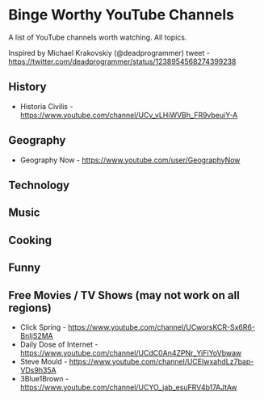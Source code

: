 # Binge Worthy YouTube Channels

A list of YouTube channels worth watching. All topics.

Inspired by Michael Krakovskiy (@deadprogrammer) tweet - https://twitter.com/deadprogrammer/status/1238954568274399238 

## History
- Historia Civilis - https://www.youtube.com/channel/UCv_vLHiWVBh_FR9vbeuiY-A

## Geography
- Geography Now - https://www.youtube.com/user/GeographyNow

## Technology

## Music

## Cooking

## Funny

## Free Movies / TV Shows (may not work on all regions)


- Click Spring - https://www.youtube.com/channel/UCworsKCR-Sx6R6-BnIjS2MA
- Daily Dose of Internet - https://www.youtube.com/channel/UCdC0An4ZPNr_YiFiYoVbwaw
- Steve Mould - https://www.youtube.com/channel/UCEIwxahdLz7bap-VDs9h35A
- 3Blue1Brown - https://www.youtube.com/channel/UCYO_jab_esuFRV4b17AJtAw

